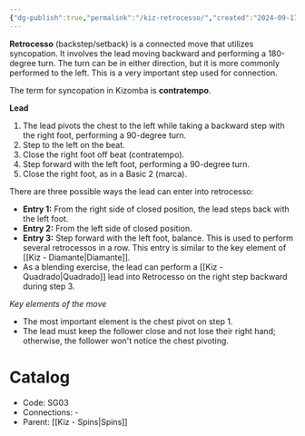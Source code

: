 ```yaml
---
{"dg-publish":true,"permalink":"/kiz-retrocesso/","created":"2024-09-17T13:01:09.536-04:00","updated":"2024-09-25T17:15:27.873-04:00"}
---
```



**Retrocesso** (backstep/setback) is a connected move that utilizes syncopation. It involves the lead moving backward and performing a 180-degree turn. The turn can be in either direction, but it is more commonly performed to the left. This is a very important step used for connection.

The term for syncopation in Kizomba is **contratempo**.

**Lead**
1. The lead pivots the chest to the left while taking a backward step with the right foot, performing a 90-degree turn.
2. Step to the left on the beat.
3. Close the right foot off beat (contratempo).
4. Step forward with the left foot, performing a 90-degree turn.
5. Close the right foot, as in a Basic 2 (marca).

There are three possible ways the lead can enter into retrocesso:

- **Entry 1:** From the right side of closed position, the lead steps back with the left foot.
- **Entry 2:** From the left side of closed position.
- **Entry 3:** Step forward with the left foot, balance. This is used to perform several retrocessos in a row. This entry is similar to the key element of [[Kiz - Diamante\|Diamante]].
- As a blending exercise, the lead can perform a [[Kiz - Quadrado\|Quadrado]] lead into Retrocesso on the right step backward during step 3.

*Key elements of the move*
- The most important element is the chest pivot on step 1.
- The lead must keep the follower close and not lose their right hand; otherwise, the follower won't notice the chest pivoting.

# Catalog

- Code: SG03
- Connections: -
- Parent: [[Kiz - Spins\|Spins]]